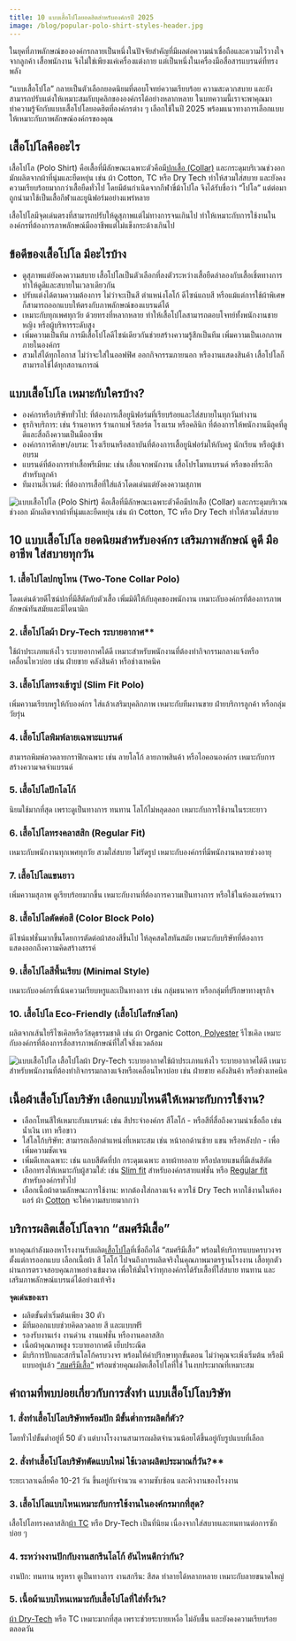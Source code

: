 ```yaml
---
title: 10 แบบเสื้อโปโลยอดฮิตสำหรับองค์กรปี 2025
image: /blog/popular-polo-shirt-styles-header.jpg
---
```

ในยุคที่ภาพลักษณ์ขององค์กรกลายเป็นหนึ่งในปัจจัยสำคัญที่มีผลต่อความน่าเชื่อถือและความไว้วางใจจากลูกค้า เสื้อพนักงาน จึงไม่ใช่เพียงแค่เครื่องแต่งกาย แต่เป็นหนึ่งในเครื่องมือสื่อสารแบรนด์ที่ทรงพลัง 

“แบบเสื้อโปโล” กลายเป็นตัวเลือกยอดนิยมที่ตอบโจทย์ความเรียบร้อย ความสะดวกสบาย และยังสามารถปรับแต่งให้เหมาะสมกับบุคลิกขององค์กรได้อย่างหลากหลาย ในบทความนี้เราจะพาคุณมาทำความรู้จักกับแบบเสื้อโปโลยอดฮิตที่องค์กรต่าง ๆ เลือกใช้ในปี 2025 พร้อมแนวทางการเลือกแบบให้เหมาะกับภาพลักษณ์องค์กรของคุณ

## เสื้อโปโลคืออะไร <br>
เสื้อโปโล (Polo Shirt) คือเสื้อที่มีลักษณะเฉพาะตัวคือมี[ปกเสื้อ (Collar)](/https://mendetails.com/style/%E0%B8%9B%E0%B8%81%E0%B9%80%E0%B8%AA%E0%B8%B7%E0%B9%89%E0%B8%AD%E0%B9%80%E0%B8%8A%E0%B8%B4%E0%B9%89%E0%B8%95-7-men-shirt-collars-aug15/) และกระดุมบริเวณช่วงอก มักผลิตจากผ้าที่นุ่มและยืดหยุ่น เช่น ผ้า Cotton, TC หรือ Dry Tech ทำให้สวมใส่สบาย และยังคงความเรียบร้อยมากกว่าเสื้อยืดทั่วไป โดยมีต้นกำเนิดจากกีฬาขี่ม้าโปโล จึงได้รับชื่อว่า “โปโล” แต่ต่อมาถูกนำมาใช้เป็นเสื้อกีฬาและยูนิฟอร์มอย่างแพร่หลาย

เสื้อโปโลมีจุดเด่นตรงที่สามารถปรับให้ดูสุภาพแต่ไม่ทางการจนเกินไป ทำให้เหมาะกับการใช้งานในองค์กรที่ต้องการภาพลักษณ์มืออาชีพแต่ไม่แข็งกระด้างเกินไป

## ข้อดีของเสื้อโปโล มีอะไรบ้าง
- ดูสุภาพแต่ยังคงความสบาย   เสื้อโปโลเป็นตัวเลือกที่ลงตัวระหว่างเสื้อยืดลำลองกับเสื้อเชิ้ตทางการ 
 ทำให้ดูดีและสบายในเวลาเดียวกัน
- ปรับแต่งได้ตามความต้องการ ไม่ว่าจะเป็นสี ตำแหน่งโลโก้ ดีไซน์แถบสี 
หรือแม้แต่การใช้ผ้าพิเศษ ก็สามารถออกแบบให้ตรงกับภาพลักษณ์ของแบรนด์ได้
- เหมาะกับทุกเพศทุกวัย ด้วยทรงที่หลากหลาย ทำให้เสื้อโปโลสามารถตอบโจทย์ทั้งพนักงานชาย หญิง หรือผู้บริหารระดับสูง
- เพิ่มความเป็นทีม การมีเสื้อโปโลดีไซน์เดียวกันช่วยสร้างความรู้สึกเป็นทีม เพิ่มความเป็นเอกภาพภายในองค์กร
- สวมใส่ได้ทุกโอกาส ไม่ว่าจะใส่ในออฟฟิศ ออกกิจกรรมภายนอก หรืองานแสดงสินค้า เสื้อโปโลก็สามารถใช้ได้ทุกสถานการณ์

## แบบเสื้อโปโล เหมาะกับใครบ้าง?
- องค์กรหรือบริษัททั่วไป: ที่ต้องการเสื้อยูนิฟอร์มที่เรียบร้อยและใส่สบายในทุกวันทำงาน
- ธุรกิจบริการ: เช่น ร้านอาหาร ร้านกาแฟ รีสอร์ต โรงแรม หรือคลินิก ที่ต้องการให้พนักงานมีลุคที่ดูดีและสื่อถึงความเป็นมืออาชีพ
- องค์กรการศึกษา/อบรม: โรงเรียนหรือสถาบันที่ต้องการเสื้อยูนิฟอร์มให้กับครู นักเรียน หรือผู้เข้าอบรม
- แบรนด์ที่ต้องการทำเสื้อพรีเมียม: เช่น เสื้อแจกพนักงาน เสื้อโปรโมทแบรนด์ หรือของที่ระลึกสำหรับลูกค้า
- ทีมงานอีเวนต์: ที่ต้องการเสื้อที่ใส่แล้วโดดเด่นแต่ยังคงความสุภาพ

![แบบเสื้อโปโล (Polo Shirt) คือเสื้อที่มีลักษณะเฉพาะตัวคือมีปกเสื้อ (Collar) และกระดุมบริเวณช่วงอก มักผลิตจากผ้าที่นุ่มและยืดหยุ่น เช่น ผ้า Cotton, TC หรือ Dry Tech ทำให้สวมใส่สบาย](/blog/two-side-white-tshirts-with-copy-space-gray-background-min.jpg)

## 10 แบบเสื้อโปโล ยอดนิยมสำหรับองค์กร เสริมภาพลักษณ์ ดูดี มืออาชีพ ใส่สบายทุกวัน

### 1. เสื้อโปโลปกทูโทน (Two-Tone Collar Polo)

โดดเด่นด้วยดีไซน์ปกที่มีสีตัดกับตัวเสื้อ เพิ่มมิติให้กับลุคของพนักงาน เหมาะกับองค์กรที่ต้องการภาพลักษณ์ทันสมัยและมีไดนามิก

### 2. เสื้อโปโลผ้า Dry-Tech ระบายอากาศ**

ใช้ผ้าประเภทแห้งไว ระบายอากาศได้ดี เหมาะสำหรับพนักงานที่ต้องทำกิจกรรมกลางแจ้งหรือเคลื่อนไหวบ่อย เช่น ฝ่ายขาย คลังสินค้า หรือช่างเทคนิค

### 3. เสื้อโปโลทรงเข้ารูป (Slim Fit Polo)

เพิ่มความเรียบหรูให้กับองค์กร ใส่แล้วเสริมบุคลิกภาพ เหมาะกับทีมงานขาย ฝ่ายบริการลูกค้า หรือกลุ่มวัยรุ่น

### 4. เสื้อโปโลพิมพ์ลายเฉพาะแบรนด์

สามารถพิมพ์ลวดลายกราฟิกเฉพาะ เช่น ลายโลโก้ ลายภาพสินค้า หรือไอคอนองค์กร เหมาะกับการสร้างความจดจำแบรนด์

### 5. เสื้อโปโลปักโลโก้

นิยมใช้มากที่สุด เพราะดูเป็นทางการ ทนทาน โลโก้ไม่หลุดลอก เหมาะกับการใช้งานในระยะยาว

### 6. เสื้อโปโลทรงคลาสสิก (Regular Fit)

เหมาะกับพนักงานทุกเพศทุกวัย สวมใส่สบาย ไม่รัดรูป เหมาะกับองค์กรที่มีพนักงานหลายช่วงอายุ

### 7. เสื้อโปโลแขนยาว

เพิ่มความสุภาพ ดูเรียบร้อยมากขึ้น เหมาะกับงานที่ต้องการความเป็นทางการ หรือใช้ในห้องแอร์หนาว

### 8. เสื้อโปโลตัดต่อสี (Color Block Polo)

ดีไซน์แฟชั่นมากขึ้นโดยการตัดต่อผ้าสองสีขึ้นไป ให้ลุคสดใสทันสมัย เหมาะกับบริษัทที่ต้องการแสดงออกถึงความคิดสร้างสรรค์

### 9. เสื้อโปโลสีพื้นเรียบ (Minimal Style)

เหมาะกับองค์กรที่เน้นความเรียบหรูและเป็นทางการ เช่น กลุ่มธนาคาร หรือกลุ่มที่ปรึกษาทางธุรกิจ

### 10. เสื้อโปโล Eco-Friendly (เสื้อโปโลรักษ์โลก)

ผลิตจากเส้นใยรีไซเคิลหรือวัสดุธรรมชาติ เช่น ผ้า Organic Cotton,[ Polyester](/what-is-polyester-fabric-used-for) รีไซเคิล เหมาะกับองค์กรที่ต้องการสื่อสารภาพลักษณ์ที่ใส่ใจสิ่งแวดล้อม

![แบบเสื้อโปโล เสื้อโปโลผ้า Dry-Tech ระบายอากาศใช้ผ้าประเภทแห้งไว ระบายอากาศได้ดี เหมาะสำหรับพนักงานที่ต้องทำกิจกรรมกลางแจ้งหรือเคลื่อนไหวบ่อย เช่น ฝ่ายขาย คลังสินค้า หรือช่างเทคนิค](/blog/2150264135-min.jpg)

## เนื้อผ้าเสื้อโปโลบริษัท เลือกแบบไหนดีให้เหมาะกับการใช้งาน?

- เลือกโทนสีให้เหมาะกับแบรนด์: เช่น สีประจำองค์กร สีโลโก้ - หรือสีที่สื่อถึงความน่าเชื่อถือ เช่น น้ำเงิน เทา หรือขาว
- ใส่โลโก้บริษัท: สามารถเลือกตำแหน่งที่เหมาะสม เช่น หน้าอกด้านซ้าย แขน หรือหลังปก - เพื่อเพิ่มความชัดเจน
- เพิ่มดีเทลเฉพาะ: เช่น แถบสีตัดที่ปก กระดุมเฉพาะ ลายผ้าทอลาย หรือปลายแขนที่มีเส้นสีตัด
- เลือกทรงให้เหมาะกับผู้สวมใส่: เช่น [Slim fit](/https://www.zara.com/th/en/basic-slim-fit-t-shirt-p05584401.html) สำหรับองค์กรสายแฟชั่น หรือ [Regular fit](/https://th.hm.com/th_th/regular-fit-round-neck-t-shirt-0685816001.html?srsltid=AfmBOorFOwn0lloV9YaJ4zRKsvqbSOBLjAw9420WzYALK-QVf3i6nvu9) สำหรับองค์กรทั่วไป
- เลือกเนื้อผ้าตามลักษณะการใช้งาน: หากต้องใส่กลางแจ้ง ควรใช้ Dry Tech หากใช้งานในห้องแอร์ ผ้า [Cotton](/what-is-cotton) จะให้ความสบายมากกว่า

## บริการผลิตเสื้อโปโลจาก “สมศรีมีเสื้อ”

หากคุณกำลังมองหาโรงงานรับผลิต[เสื้อโปโล](/polo)ที่เชื่อถือได้ “สมศรีมีเสื้อ” พร้อมให้บริการแบบครบวงจร ตั้งแต่การออกแบบ เลือกเนื้อผ้า สี โลโก้ ไปจนถึงการผลิตจริงในคุณภาพมาตรฐานโรงงาน เสื้อทุกตัวผ่านการตรวจสอบคุณภาพอย่างเข้มงวด เพื่อให้มั่นใจว่าทุกองค์กรได้รับเสื้อที่ใส่สบาย ทนทาน และเสริมภาพลักษณ์แบรนด์ได้อย่างแท้จริง

**จุดเด่นของเรา**

- ผลิตขั้นต่ำเริ่มต้นเพียง 30 ตัว
- มีทีมออกแบบช่วยคิดลวดลาย สี และแบบฟรี
- รองรับงานเร่ง งานด่วน งานแฟชั่น หรืองานคลาสสิก
- เนื้อผ้าคุณภาพสูง ระบายอากาศดี เย็บประณีต
- มีบริการปักและสกรีนโลโก้ครบวงจร
พร้อมให้คำปรึกษาทุกขั้นตอน ไม่ว่าคุณจะเพิ่งเริ่มต้น หรือมีแบบอยู่แล้ว [“สมศรีมีเสื้อ”](/somsritshirt.com) พร้อมช่วยคุณผลิตเสื้อโปโลที่ใช่ ในงบประมาณที่เหมาะสม


## คำถามที่พบบ่อยเกี่ยวกับการสั่งทำ แบบเสื้อโปโลบริษัท
### 1. สั่งทำเสื้อโปโลบริษัทพร้อมปัก มีขั้นต่ำการผลิตกี่ตัว?

โดยทั่วไปขั้นต่ำอยู่ที่ 50 ตัว แต่บางโรงงานสามารถผลิตจำนวนน้อยได้ขึ้นอยู่กับรูปแบบที่เลือก

### 2. สั่งทำเสื้อโปโลบริษัทตัดแบบใหม่ ใช้เวลาผลิตประมาณกี่วัน?**

ระยะเวลาเฉลี่ยคือ 10-21 วัน ขึ้นอยู่กับจำนวน ความซับซ้อน และคิวงานของโรงงาน

### 3. เสื้อโปโลแบบไหนเหมาะกับการใช้งานในองค์กรมากที่สุด?

เสื้อโปโลทรงคลาสสิก[ผ้า TC](/what-is-tc-fabric-what-type-of-fabric)  หรือ Dry-Tech เป็นที่นิยม เนื่องจากใส่สบายและทนทานต่อการซักบ่อย ๆ 

### 4. ระหว่างงานปักกับงานสกรีนโลโก้ อันไหนดีกว่ากัน?
งานปัก: ทนทาน หรูหรา ดูเป็นทางการ
งานสกรีน: สีสด ทำลายได้หลากหลาย เหมาะกับลายขนาดใหญ่

### 5. เนื้อผ้าแบบไหนเหมาะกับเสื้อโปโลที่ใส่ทั้งวัน?

[ผ้า Dry-Tech](/what-is-dry-tech-fabric-polo-shirt) หรือ TC เหมาะมากที่สุด เพราะช่วยระบายเหงื่อ ไม่อับชื้น และยังคงความเรียบร้อยตลอดวัน 
